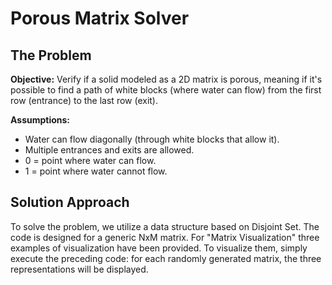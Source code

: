 # Porous Matrix Solver

## The Problem

**Objective:** Verify if a solid modeled as a 2D matrix is porous, meaning if it's possible to find a path of white blocks (where water can flow) from the first row (entrance) to the last row (exit).

**Assumptions:**
- Water can flow diagonally (through white blocks that allow it).
- Multiple entrances and exits are allowed.
- 0 = point where water can flow.
- 1 = point where water cannot flow.

## Solution Approach

To solve the problem, we utilize a data structure based on Disjoint Set. The code is designed for a generic NxM matrix. For "Matrix Visualization" three examples of visualization have been provided. To visualize them, simply execute the preceding code: for each randomly generated matrix, the three representations will be displayed.
